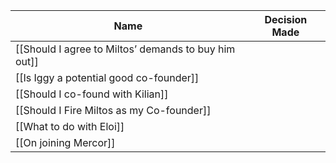 |Name|Decision Made|
|---|---|
|[[Should I agree to Miltos’ demands to buy him out]]||
|[[Is Iggy a potential good co-founder]]||
|[[Should I co-found with Kilian]]||
|[[Should I Fire Miltos as my Co-founder]]||
|[[What to do with Eloi]]||
|[[On joining Mercor]]||
